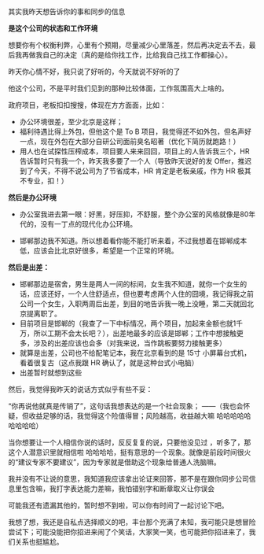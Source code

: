 其实我昨天想告诉你的事和同步的信息

**是这个公司的状态和工作环境**

想要你有个权衡利弊，心里有个预期，尽量减少心里落差，然后再决定去不去，最后我再做我自己的决定（真的是给你找工作，比给我自己找工作都操心）。

昨天你心情不好，我只说了好听的，今天就说不好听的了

他这个公司，不是平时我们见到的那种比较体面，工作氛围高大上啥的。

政府项目，老板扣扣搜搜，体现在方方面面，比如：

- 办公环境很差，至少北京是这样；
- 福利待遇比得上外包，但他这个是 To B 项目，我觉得还不如外包，但名声好一点，现在外包在大部分自研公司面前臭名昭著（优化下简历就跑路！）
- 用人也在试探性压榨成本，项目要人来来回回，项目上的人告诉我三个，HR 告诉暂时只有我一个，昨天我多要了一个人（导致昨天说好的发 Offer，推迟到了今天，不得不说公司为了节省成本，HR 肯定是老板亲戚，作为 HR 极其不专业，扣！）

**然后是办公环境**

- 办公室我进去第一眼：好黑，好压抑，不舒服，整个办公室的风格就像是80年代的，没有一丁点的现代化办公环境。

- 邯郸那边我不知道。所以想着看你能不能打听来着，不过我想着在邯郸成本低，应该会比北京好很多，希望是一个正常的环境。

**然后是出差：**

- 邯郸那边是宿舍，男生是两人一间的标间，女生我不知道，就你一个女生的话，应该还好，一个人住舒适点，但也要考虑两个人住的囧境，我记得我之前公司一个女生，入职两周后出差，到目的地告诉我一晚上没睡，第二天就回北京提离职了。
- 目前项目是邯郸的（我查了一下中标情况，两个项目，加起来金额也就1千万，所以工期不会太长吧？），出差地最多的应该是邯郸；工作中想接触更多，涉及的出差应该也会多（对我来说，当作跳板要努力接触更多）
- 就算是出差，公司也不给配笔记本，我在北京看到的是 15寸  小屏幕台式机，看着很复古（这点我跟 HR 确认了，就是这种台式小电脑）
- 出差暂时就想到这些 

然后，我觉得我昨天的说话方式似乎有些不妥：

“你再说他就真是传销了”，这句话我想表达的是一个社会现象； ——（我也会怀疑，但收益足够的话，我觉得这个险值得冒；风险越高，收益越大嘛 哈哈哈哈哈哈哈哈哈）

当你想要让一个人相信你说的话时，反反复复的说，只要他没见过 ，听多了，那这个人潜意识里就相信啦 哈哈哈哈，挺有意思的一个现象。就像是前段时间很火的“建议专家不要建议”，因为专家就是借助这个现象给普通人洗脑嘛。

我并没有不让说的意思，我知道我应该拿出论证来回答，那不是在跟你同步公司信息里包含嘛，我打字表达能力差嘛，我怕错别字和断章取义让你误会

可能我还有遗漏其他的，暂时想不到啦，可以你有时间了一起讨论下吧。



我想了想，我还是自私点选择顺义的吧，丰台那个充满了未知，我可能只是想冒险尝试下；可能没能把你招进来闹了个笑话，大家笑一笑，也可能把你招进来了，我们关系也挺尴尬。